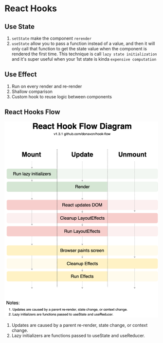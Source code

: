# React Hooks

## Use State

1.  `setState` make the component `rerender`
2.  `useState` allow you to pass a function instead of a value, and then it will only call that function to get the state value when the component is rendered the first time. This technique is call `lazy state initialization` and it's super useful when your 1st state is kinda `expensive computation`

## Use Effect

1. Run on every render and re-render
2. Shallow comparison
3. Custom hook to reuse logic between components

## React Hooks Flow

![Hook Flow](../.gitbook/assets/hook-flow.png)

1. Updates are caused by a parent re-render, state change, or context change.
2. Lazy initializers are functions passed to useState and useReducer.

